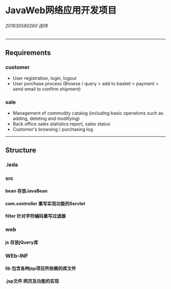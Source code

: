 # JavaWeb网络应用开发项目
###### 201830590260 田伟
***
## Requirements
### customer
- User registration, login, logout
- User purchase process (Browse / query > add to basket > payment > send email to confirm shipment)
### sale
- Management of commodity catalog (including basic operations such as adding, deleting and modifying)
- Back office sales statistics report, sales status
- Customer's browsing / purchasing log
***
## Structure
### .ieda
### src
#### bean 存放JavaBean
#### com.controller 重写实现功能的Servlet
#### filter 针对字符编码重写过滤器
### web
#### js 存放jQuery库
### WEb-INF
#### lib 包含各种jsp项目所依赖的库文件
#### .jsp文件  网页及功能的实现
